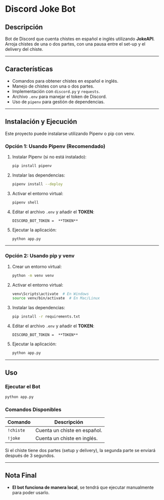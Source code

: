 # Discord Joke Bot

## Descripción

Bot de Discord que cuenta chistes en español e inglés utilizando **JokeAPI**. Arroja chistes de una o dos partes, con una pausa entre el set-up y el delivery del chiste.

---

## Características

- Comandos para obtener chistes en español e inglés.
- Manejo de chistes con una o dos partes.
- Implementación con `discord.py` y `requests`.
- Archivo `.env` para manejar el token de Discord.
- Uso de `pipenv` para gestión de dependencias.

---

## Instalación y Ejecución

Este proyecto puede instalarse utilizando Pipenv o pip con venv.

### Opción 1: Usando Pipenv (Recomendado)

1. Instalar Pipenv (si no está instalado):

   ```sh
   pip install pipenv
   ```

2. Instalar las dependencias:

   ```sh
   pipenv install --deploy
   ```

3. Activar el entorno virtual:

   ```sh
   pipenv shell
   ```

4. Editar el archivo `.env` y añadir el **TOKEN**:

   ```env
   DISCORD_BOT_TOKEN =  **TOKEN** 
   ```

5. Ejecutar la aplicación:

   ```sh
   python app.py
   ```

---

### Opción 2: Usando pip y venv

1. Crear un entorno virtual:

   ```sh
   python -m venv venv
   ```

2. Activar el entorno virtual:

   ```sh
   venv\Scripts\activate  # En Windows
   source venv/bin/activate  # En Mac/Linux
   ```

3. Instalar las dependencias:

   ```sh
   pip install -r requirements.txt
   ```

4. Editar el archivo `.env` y añadir el **TOKEN**:

   ```env
   DISCORD_BOT_TOKEN =  **TOKEN** 
   ```

5. Ejecutar la aplicación:

   ```sh
   python app.py
   ```

---

## Uso

### **Ejecutar el Bot**
```sh
python app.py
```

### **Comandos Disponibles**
| Comando | Descripción |
|---------|------------|
| `!chiste` | Cuenta un chiste en español. |
| `!joke` | Cuenta un chiste en inglés. |

Si el chiste tiene dos partes (setup y delivery), la segunda parte se enviará después de 3 segundos.

---

## Nota Final
- **El bot funciona de manera local**, se tendrá que ejecutar manualmente para poder usarlo.

